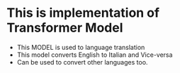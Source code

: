 # This is implementation of Transformer Model
- This MODEL is used to language translation
- This model converts English to Italian and Vice-versa
- Can be used to convert other languages too.
